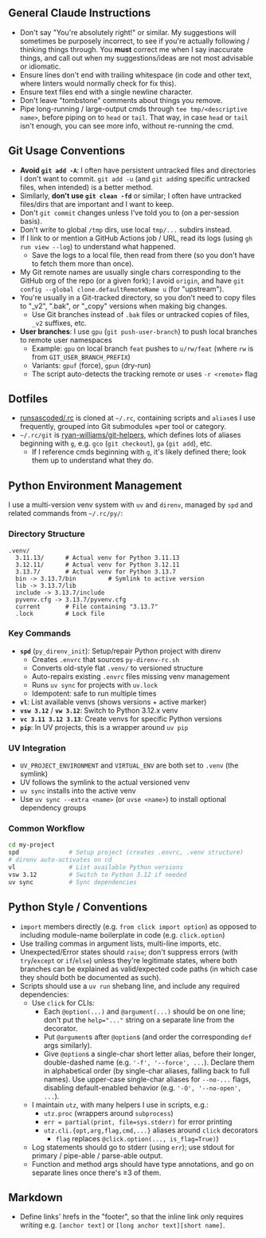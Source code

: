 ## General Claude Instructions
- Don't say "You're absolutely right!" or similar. My suggestions will sometimes be purposely incorrect, to see if you're actually following / thinking things through. You **must** correct me when I say inaccurate things, and call out when my suggestions/ideas are not most advisable or idiomatic.
- Ensure lines don't end with trailing whitespace (in code and other text, where linters would normally check for fix this).
- Ensure text files end with a single newline character.
- Don't leave "tombstone" comments about things you remove.
- Pipe long-running / large-output cmds through `tee tmp/<descriptive name>`, before piping on to `head` or `tail`. That way, in case `head` or `tail` isn't enough, you can see more info, without re-running the cmd.

## Git Usage Conventions
- **Avoid `git add -A`**: I often have persistent untracked files and directories I don't want to commit. `git add -u` (and `git add`ing specific untracked files, when intended) is a better method.
- Similarly, **don't use `git clean -fd`** or similar; I often have untracked files/dirs that are important and I want to keep.
- Don't `git commit` changes unless I've told you to (on a per-session basis).
- Don't write to global `/tmp` dirs, use local `tmp/...` subdirs instead.
- If I link to or mention a GitHub Actions job / URL, read its logs (using `gh run view --log`) to understand what happened.
  - Save the logs to a local file, then read from there (so you don't have to fetch them more than once).
- My Git remote names are usually single chars corresponding to the GitHub org of the repo (or a given fork); I avoid `origin`, and have `git config --global clone.defaultRemoteName u` (for "upstream").
- You're usually in a Git-tracked directory, so you don't need to copy files to "_v2", ".bak", or "_copy" versions when making big changes.
  - Use Git branches instead of `.bak` files or untracked copies of files, `_v2` suffixes, etc.
- **User branches**: I use `gpu` (`git push-user-branch`) to push local branches to remote user namespaces
  - Example: `gpu` on local branch `feat` pushes to `u/rw/feat` (where `rw` is from `GIT_USER_BRANCH_PREFIX`)
  - Variants: `gpuf` (force), `gpun` (dry-run)
  - The script auto-detects the tracking remote or uses `-r <remote>` flag

## Dotfiles
- [runsascoded/.rc] is cloned at `~/.rc`, containing scripts and `alias`es I use frequently, grouped into Git submodules ≈per tool or category.
- `~/.rc/git` is [ryan-williams/git-helpers], which defines lots of aliases beginning with `g`, e.g. `gco` (`git checkout`), `ga` (`git add`), etc.
  - If I reference cmds beginning with `g`, it's likely defined there; look them up to understand what they do.

[runsascoded/.rc]: https://github.com/runsascoded/.rc
[ryan-williams/git-helpers]: https://github.com/ryan-williams/git-helpers

## Python Environment Management
I use a multi-version venv system with `uv` and `direnv`, managed by `spd` and related commands from `~/.rc/py/`:

### Directory Structure
```
.venv/
  3.11.13/      # Actual venv for Python 3.11.13
  3.12.11/      # Actual venv for Python 3.12.11
  3.13.7/       # Actual venv for Python 3.13.7
  bin -> 3.13.7/bin         # Symlink to active version
  lib -> 3.13.7/lib
  include -> 3.13.7/include
  pyvenv.cfg -> 3.13.7/pyvenv.cfg
  current       # File containing "3.13.7"
  .lock         # Lock file
```

### Key Commands
- **`spd`** (`py_direnv_init`): Setup/repair Python project with direnv
  - Creates `.envrc` that sources `py-direnv-rc.sh`
  - Converts old-style flat `.venv/` to versioned structure
  - Auto-repairs existing `.envrc` files missing venv management
  - Runs `uv sync` for projects with `uv.lock`
  - Idempotent: safe to run multiple times
- **`vl`**: List available venvs (shows versions + active marker)
- **`vsw 3.12`** / **`vw 3.12`**: Switch to Python 3.12.x venv
- **`vc 3.11 3.12 3.13`**: Create venvs for specific Python versions
- **`pip`**: In UV projects, this is a wrapper around `uv pip`

### UV Integration
- `UV_PROJECT_ENVIRONMENT` and `VIRTUAL_ENV` are both set to `.venv` (the symlink)
- UV follows the symlink to the actual versioned venv
- `uv sync` installs into the active venv
- Use `uv sync --extra <name>` (or `uvse <name>`) to install optional dependency groups

### Common Workflow
```bash
cd my-project
spd              # Setup project (creates .envrc, .venv structure)
# direnv auto-activates on cd
vl               # List available Python versions
vsw 3.12         # Switch to Python 3.12 if needed
uv sync          # Sync dependencies
```

## Python Style / Conventions
- `import` members directly (e.g. `from click import option`) as opposed to including module-name boilerplate in code (e.g. `click.option`)
- Use trailing commas in argument lists, multi-line imports, etc.
- Unexpected/Error states should `raise`; don't suppress errors (with `try`/`except` or `if`/`else`) unless they're legitimate states, where both branches can be explained as valid/expected code paths (in which case they should both be documented as such).
- Scripts should use a `uv run` shebang line, and include any required dependencies:
  - Use `click` for CLIs:
    - Each `@option(...)` and `@argument(...)` should be on one line; don't put the `help="..."` string on a separate line from the decorator.
    - Put `@argument`s after `@option`s (and order the corresponding `def` args similarly).
    - Give `@option`s a single-char short letter alias, before their longer, double-dashed name (e.g. `'-f', '--force', ...`). Declare them in alphabetical order (by single-char aliases, falling back to full names). Use upper-case single-char aliases for `--no-...` flags, disabling default-enabled behavior (e.g. `'-O', '--no-open', ...`).
  - I maintain `utz`, with many helpers I use in scripts, e.g.:
    - `utz.proc` (wrappers around `subprocess`)
    - `err = partial(print, file=sys.stderr)` for error printing
    - `utz.cli.{opt,arg,flag,cmd,...}` aliases around `click` decorators
      - `flag` replaces `@click.option(..., is_flag=True)`)
  - Log statements should go to stderr (using `err`); use stdout for primary / pipe-able / parse-able output.
  - Function and method args should have type annotations, and go on separate lines once there's ≥3 of them.

## Markdown
- Define links' hrefs in the "footer", so that the inline link only requires writing e.g. `[anchor text]` or `[long anchor text][short name]`.

